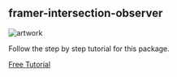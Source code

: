 ## framer-intersection-observer

![artwork](./assets/artwork.gif)

Follow the step by step tutorial for this package.

[Free Tutorial](https://link.harbor.school/io-p)
